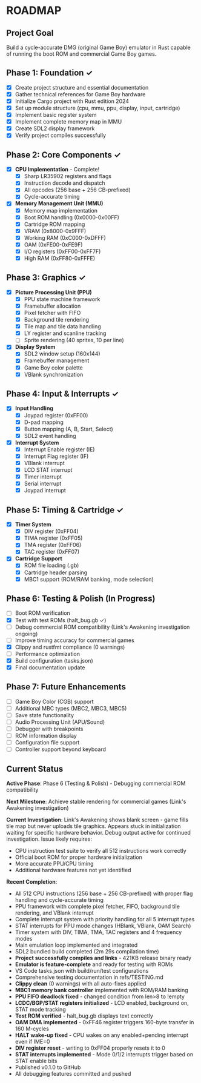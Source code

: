 <!--REMINDER: Read AGENTS.md file before continuing development-->

# ROADMAP

## Project Goal

Build a cycle-accurate DMG (original Game Boy) emulator in Rust capable of running the boot ROM and commercial Game Boy games.

## Phase 1: Foundation ✓

- [x] Create project structure and essential documentation
- [x] Gather technical references for Game Boy hardware
- [x] Initialize Cargo project with Rust edition 2024
- [x] Set up module structure (cpu, mmu, ppu, display, input, cartridge)
- [x] Implement basic register system
- [x] Implement complete memory map in MMU
- [x] Create SDL2 display framework
- [x] Verify project compiles successfully

## Phase 2: Core Components ✓

- [x] **CPU Implementation** - Complete!
  - [x] Sharp LR35902 registers and flags
  - [x] Instruction decode and dispatch
  - [x] All opcodes (256 base + 256 CB-prefixed)
  - [x] Cycle-accurate timing
  
- [x] **Memory Management Unit (MMU)**
  - [x] Memory map implementation
  - [x] Boot ROM handling (0x0000-0x00FF)
  - [x] Cartridge ROM mapping
  - [x] VRAM (0x8000-0x9FFF)
  - [x] Working RAM (0xC000-0xDFFF)
  - [x] OAM (0xFE00-0xFE9F)
  - [x] I/O registers (0xFF00-0xFF7F)
  - [x] High RAM (0xFF80-0xFFFE)

## Phase 3: Graphics ✓

- [x] **Picture Processing Unit (PPU)**
  - [x] PPU state machine framework
  - [x] Framebuffer allocation
  - [x] Pixel fetcher with FIFO
  - [x] Background tile rendering
  - [x] Tile map and tile data handling
  - [x] LY register and scanline tracking
  - [ ] Sprite rendering (40 sprites, 10 per line)
  
- [x] **Display System**
  - [x] SDL2 window setup (160x144)
  - [x] Framebuffer management
  - [x] Game Boy color palette
  - [x] VBlank synchronization

## Phase 4: Input & Interrupts ✓

- [x] **Input Handling**
  - [x] Joypad register (0xFF00)
  - [x] D-pad mapping
  - [x] Button mapping (A, B, Start, Select)
  - [x] SDL2 event handling
  
- [x] **Interrupt System**
  - [x] Interrupt Enable register (IE)
  - [x] Interrupt Flag register (IF)
  - [x] VBlank interrupt
  - [x] LCD STAT interrupt
  - [x] Timer interrupt
  - [x] Serial interrupt
  - [x] Joypad interrupt

## Phase 5: Timing & Cartridge ✓

- [x] **Timer System**
  - [x] DIV register (0xFF04)
  - [x] TIMA register (0xFF05)
  - [x] TMA register (0xFF06)
  - [x] TAC register (0xFF07)
  
- [x] **Cartridge Support**
  - [x] ROM file loading (.gb)
  - [x] Cartridge header parsing
  - [x] MBC1 support (ROM/RAM banking, mode selection)

## Phase 6: Testing & Polish (In Progress)

- [ ] Boot ROM verification
- [x] Test with test ROMs (halt_bug.gb ✓)
- [ ] Debug commercial ROM compatibility (Link's Awakening investigation ongoing)
- [ ] Improve timing accuracy for commercial games
- [x] Clippy and rustfmt compliance (0 warnings)
- [ ] Performance optimization
- [x] Build configuration (tasks.json)
- [x] Final documentation update

## Phase 7: Future Enhancements

- [ ] Game Boy Color (CGB) support
- [ ] Additional MBC types (MBC2, MBC3, MBC5)
- [ ] Save state functionality
- [ ] Audio Processing Unit (APU/Sound)
- [ ] Debugger with breakpoints
- [ ] ROM information display
- [ ] Configuration file support
- [ ] Controller support beyond keyboard

## Current Status

**Active Phase**: Phase 6 (Testing & Polish) - Debugging commercial ROM compatibility

**Next Milestone**: Achieve stable rendering for commercial games (Link's Awakening investigation)

**Current Investigation**: Link's Awakening shows blank screen - game fills tile map but never uploads tile graphics. Appears stuck in initialization waiting for specific hardware behavior. Debug output active for continued investigation. Issue likely requires:

- CPU instruction test suite to verify all 512 instructions work correctly
- Official boot ROM for proper hardware initialization
- More accurate PPU/CPU timing
- Additional hardware features not yet identified

**Recent Completion**:

- All 512 CPU instructions (256 base + 256 CB-prefixed) with proper flag handling and cycle-accurate timing
- PPU framework with complete pixel fetcher, FIFO, background tile rendering, and VBlank interrupt
- Complete interrupt system with priority handling for all 5 interrupt types
- STAT interrupts for PPU mode changes (HBlank, VBlank, OAM Search)
- Timer system with DIV, TIMA, TMA, TAC registers and 4 frequency modes
- Main emulation loop implemented and integrated
- SDL2 bundled build completed (2m 29s compilation time)
- **Project successfully compiles and links** - 421KB release binary ready
- **Emulator is feature-complete** and ready for testing with ROMs
- VS Code tasks.json with build/run/test configurations
- Comprehensive testing documentation in refs/TESTING.md
- **Clippy clean** (0 warnings) with all auto-fixes applied
- **MBC1 memory bank controller** implemented with ROM/RAM banking
- **PPU FIFO deadlock fixed** - changed condition from len>8 to !empty
- **LCDC/BGP/STAT registers initialized** - LCD enabled, background on, STAT mode tracking
- **Test ROM verified** - halt_bug.gb displays text correctly
- **OAM DMA implemented** - 0xFF46 register triggers 160-byte transfer in 160 M-cycles
- **HALT wake-up fixed** - CPU wakes on any enabled+pending interrupt even if IME=0
- **DIV register reset** - writing to 0xFF04 properly resets it to 0
- **STAT interrupts implemented** - Mode 0/1/2 interrupts trigger based on STAT enable bits
- Published v0.1.0 to GitHub
- All debugging features committed and pushed

